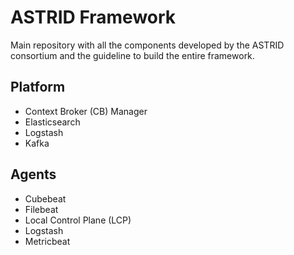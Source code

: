# ASTRID Framework

Main repository with all the components developed by the ASTRID consortium and the guideline to build the entire framework.

## Platform

- Context Broker (CB) Manager
- Elasticsearch
- Logstash
- Kafka

## Agents

- Cubebeat
- Filebeat
- Local Control Plane (LCP)
- Logstash
- Metricbeat
